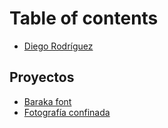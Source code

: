 # Table of contents

* [Diego Rodríguez](README.md)

## Proyectos

* [Baraka font](proyectos/baraka-font.md)
* [Fotografía confinada](proyectos/fotografia-confinada.md)

